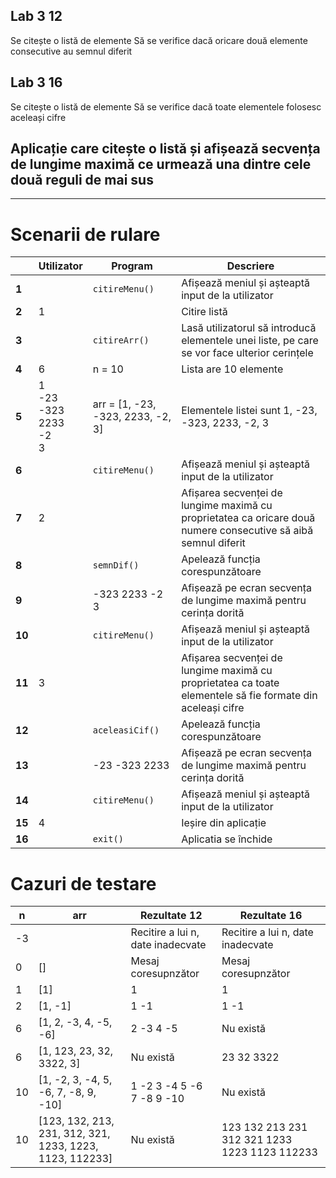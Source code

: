 ## Lab 3 12
Se citește o listă de elemente
Să se verifice dacă oricare două elemente consecutive au semnul diferit
## Lab 3 16
Se citește o listă de elemente
Să se verifice dacă toate elementele folosesc aceleași cifre

## Aplicație care citește o listă și afișează secvența de lungime maximă ce urmează una dintre cele două reguli de mai sus

<hr>

# Scenarii de rulare

|        | **Utilizator**                      | **Program**                       | **Descriere**                                                                                                  |
| ------ | ----------------------------------- | --------------------------------- | -------------------------------------------------------------------------------------------------------------- |
| **1**  |                                     | `citireMenu()`                    | Afișează meniul și așteaptă input de la utilizator                                                             |
| **2**  | 1                                   |                                   | Citire listă                                                                                                   |
| **3**  |                                     | `citireArr()`                     | Lasă utilizatorul să introducă elementele unei liste, pe care se vor face ulterior cerințele                   |
| **4**  | 6                                   | n = 10                            | Lista are 10 elemente                                                                                          |
| **5**  | 1<br>-23<br>-323<br>2233<br>-2<br>3 | arr = [1, -23, -323, 2233, -2, 3] | Elementele listei sunt 1, -23, -323, 2233, -2, 3                                                               |
| **6**  |                                     | `citireMenu()`                    | Afișează meniul și așteaptă input de la utilizator                                                             |
| **7**  | 2                                   |                                   | Afișarea secvenței de lungime maximă cu proprietatea ca oricare două numere consecutive să aibă semnul diferit |
| **8**  |                                     | `semnDif()`                       | Apelează funcția corespunzătoare                                                                               |
| **9**  |                                     | -323 2233 -2 3                    | Afișează pe ecran secvența de lungime maximă pentru cerința dorită                                             |
| **10** |                                     | `citireMenu()`                    | Afișează meniul și așteaptă input de la utilizator                                                             |
| **11** | 3                                   |                                   | Afișarea secvenței de lungime maximă cu proprietatea ca toate elementele să fie formate din aceleași cifre     |
| **12** |                                     | `aceleasiCif()`                   | Apelează funcția corespunzătoare                                                                               |
| **13** |                                     | -23 -323 2233                     | Afișează pe ecran secvența de lungime maximă pentru cerința dorită                                             |
| **14** |                                     | `citireMenu()`                    | Afișează meniul și așteaptă input de la utilizator                                                             |
| **15** | 4                                   |                                   | Ieșire din aplicație                                                                                           |
| **16** |                                     | `exit()`                          | Aplicatia se închide                                                                                           |

# Cazuri de testare

| **n** | **arr**                                                  | **Rezultate 12**                  | **Rezultate 16**                              |
| ----- | -------------------------------------------------------- | --------------------------------- | --------------------------------------------- |
| -3    |                                                          | Recitire a lui n, date inadecvate | Recitire a lui n, date inadecvate             |
| 0     | []                                                       | Mesaj coresupnzător               | Mesaj coresupnzător                           |
| 1     | [1]                                                      | 1                                 | 1                                             |
| 2     | [1, -1]                                                  | 1 -1                              | 1 -1                                          |
| 6     | [1, 2, -3, 4, -5, -6]                                    | 2 -3 4 -5                         | Nu există                                     |
| 6     | [1, 123, 23, 32, 3322, 3]                                | Nu există                         | 23 32 3322                                    |
| 10    | [1, -2, 3, -4, 5, -6, 7, -8, 9, -10]                     | 1 -2 3 -4 5 -6 7 -8 9 -10         | Nu există                                     |
| 10    | [123, 132, 213, 231, 312, 321, 1233, 1223, 1123, 112233] | Nu există                         | 123 132 213 231 312 321 1233 1223 1123 112233 |
